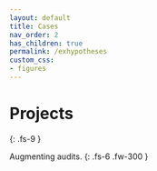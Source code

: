 ```yaml
---
layout: default
title: Cases
nav_order: 2
has_children: true
permalink: /exhypotheses
custom_css:
- figures
---
```


# Projects
{: .fs-9 }

Augmenting audits.
{: .fs-6 .fw-300 }
